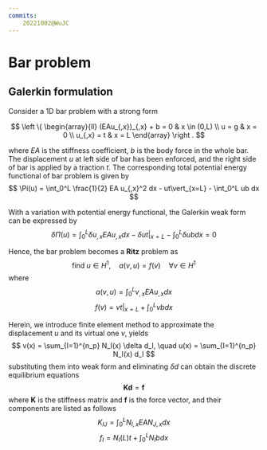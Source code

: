 ```yaml
---
commits:
    20221002@WuJC 
---
```


# Bar problem

## Galerkin formulation
Consider a 1D bar problem with a strong form

$$
\left \{
\begin{array}{ll}
(EAu_{,x})_{,x} + b = 0 & x \in (0,L) \\
u = g & x = 0 \\
u_{,x} = t & x = L
\end{array}
\right .
$$

where $EA$ is the stiffness coefficient, $b$ is the body force in the whole bar. The displacement $u$ at left side of bar has been enforced, and the right side of bar is applied by a traction $t$. The corresponding total potential energy functional of bar problem is given by
$$
\Pi(u) = \int_0^L \frac{1}{2} EA u_{,x}^2 dx - ut\vert_{x=L} - \int_0^L ub dx
$$

With a variation with potential energy functional, the Galerkin weak form can be expressed by
$$
\delta \Pi(u) = \int_0^L \delta u_{,x} EA u_{,x} dx - \delta ut\vert_{x=L} - \int_0^L \delta ub dx = 0
$$

Hence, the bar problem becomes a **Ritz** problem as
$$
\text{find} \; u \in H^1, \quad a(v,u) = f(v) \quad \forall v \in H^1
$$
where
$$
a(v,u) = \int_0^L v_{,x} EA u_{,x} dx
$$
$$
f(v) = vt\vert_{x=L} + \int_0^L vb dx
$$

Herein, we introduce finite element method to approximate the displacement $u$ and its virtual one $v$, yields
$$
v(x) = \sum_{I=1}^{n_p} N_I(x) \delta d_I, \quad
u(x) = \sum_{I=1}^{n_p} N_I(x) d_I
$$
substituting them into weak form and eliminating $\delta d$ can obtain the discrete equilibrium equations
$$
\boldsymbol{Kd} = \boldsymbol{f}
$$
where $\boldsymbol{K}$ is the stiffness matrix and $\boldsymbol{f}$ is the force vector, and their components are listed as follows
$$
K_{IJ} = \int_0^L N_{I,x} EA N_{J,x} dx
$$
$$
f_I = N_I(L)t + \int_0^L N_I b dx
$$
